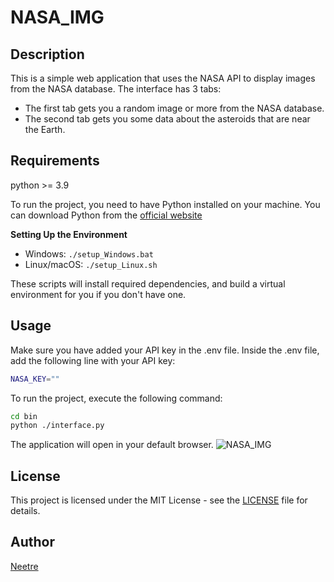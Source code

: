 # NASA_IMG

## Description

This is a simple web application that uses the NASA API to display images from the NASA database.
The interface has 3 tabs:

- The first tab gets you a random image or more from the NASA database.
- The second tab gets you some data about the asteroids that are near the Earth.

## Requirements

python >= 3.9

To run the project, you need to have Python installed on your machine. You can download Python from the [official website](https://www.python.org/downloads/)

**Setting Up the Environment**

* Windows: `./setup_Windows.bat`
* Linux/macOS: `./setup_Linux.sh`

These scripts will install required dependencies, and build a virtual environment for you if you don't have one.

## Usage

Make sure you have added your API key in the .env file.
Inside the .env file, add the following line with your API key:

```bash
NASA_KEY=""
```

To run the project, execute the following command:

```bash
cd bin
python ./interface.py
```

The application will open in your default browser.
![NASA_IMG](../data/readme/NASA_IMG.PNG)

## License

This project is licensed under the MIT License - see the [LICENSE](LICENSE) file for details.

## Author

[Neetre](https://github.com/Neetre)
